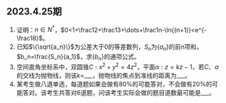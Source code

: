 ## 2023.4.25期

1. 证明：$n\in N^*$，$0<1+\frac12+\frac13+\dots+\frac1n-\ln{(n+1)}<e^{-\frac18}$。
2. 已知$\{\sqrt{a_n}\}$为公差大于0的等差数列，$S_n$为$\{a_n\}$的前n项和，$b_n=\frac{S_n}{a_1}$，求$\{b_n\}$的通项公式。
3. 空间直角坐标系中，双圆锥$C:x^2+y^2=4z^2$，平面$\alpha:z=kz-1$，若$C$、$\alpha$的交线为抛物线，则该$k=$___，抛物线的焦点到准线的距离为\_\_\_。
4. 某考生做八道单选，每道题如果会做有80%的可能答对，不会做有20%的可能答对。该考生共答对6道题，问该考生实际会做的题目道数最可能是___。